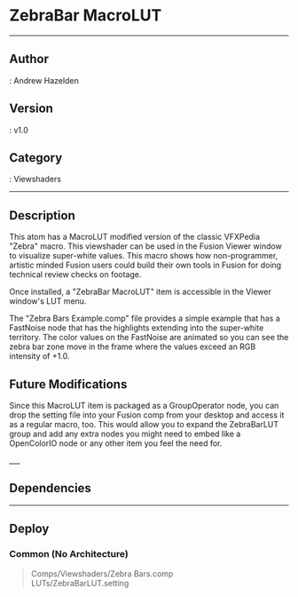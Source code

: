 # ZebraBar MacroLUT
___

## Author
 : Andrew Hazelden

## Version
 : v1.0

## Category
 : Viewshaders
___

## Description
<p>This atom has a MacroLUT modified version of the classic VFXPedia "Zebra" macro. This viewshader can be used in the Fusion Viewer window to visualize super-white values. This macro shows how non-programmer, artistic minded Fusion users could build their own tools in Fusion for doing technical review checks on footage.</p>

<p>Once installed, a "ZebraBar MacroLUT" item is accessible in the Viewer window's LUT menu.</p>

<p>The "Zebra Bars Example.comp" file provides a simple example that has a FastNoise node that has the highlights extending into the super-white territory. The color values on the FastNoise are animated so you can see the zebra bar zone move in the frame where the values exceed an RGB intensity of +1.0.</p>

<h2>Future Modifications</h2>
<p>Since this MacroLUT item is packaged as a GroupOperator node, you can drop the setting file into your Fusion comp from your desktop and access it as a regular macro, too.  This would allow you to expand the ZebraBarLUT group and add any extra nodes you might need to embed like a OpenColorIO node or any other item you feel the need for.</p>___

## Dependencies


___

## Deploy

### Common (No Architecture)

> Comps/Viewshaders/Zebra Bars.comp  
> LUTs/ZebraBarLUT.setting  

